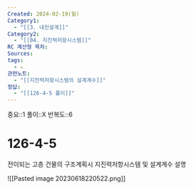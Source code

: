 ```yaml
---
Created: 2024-02-19(월)
Category1:
  - "[[3. 내진설계]]"
Category2:
  - "[[04. 지진력저항시스템]]"
RC 계산형 목차: 
Sources: 
tags:
  - ✏️
관련노트:
  - "[[지진력저항시스템의 설계계수]]"
정답:
  - "[[126-4-5 풀이]]"
---
```

중요::1
풀이::X
반복도::6
#  126-4-5


전이되는 고층 건물의 구조계획시 지진력저항시스템 및 설계계수 설명

![[Pasted image 20230618220522.png]]